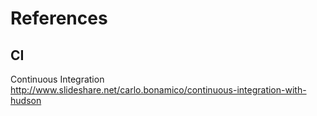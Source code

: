 # References

## CI
Continuous Integration
http://www.slideshare.net/carlo.bonamico/continuous-integration-with-hudson


